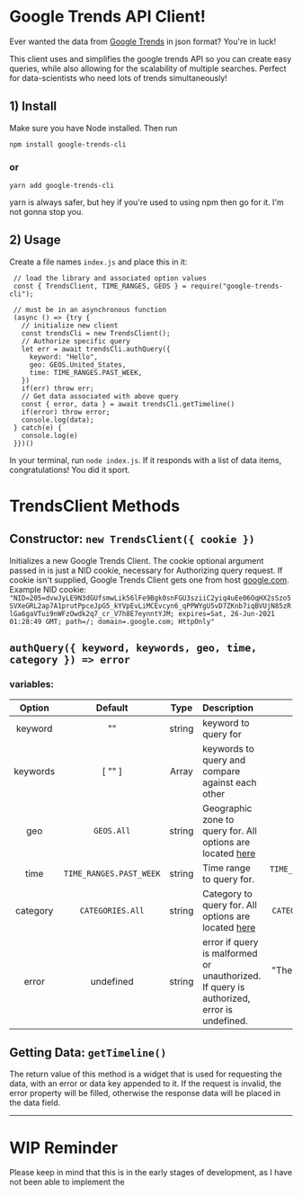 # Google Trends API Client!
Ever wanted the data from [Google Trends](https://trends.google.com/trends/explore) in json format? You're in luck! 

This client uses and simplifies the google trends API so you can create easy queries, while also allowing for the scalability of multiple searches. Perfect for data-scientists who need lots of trends simultaneously!

## 1) Install
Make sure you have Node installed. Then run

    npm install google-trends-cli
  
### or

    yarn add google-trends-cli

yarn is always safer, but hey if you're used to using npm then go for it. I'm not gonna stop you.

## 2) Usage 
Create a file names `index.js` and place this in it:

     // load the library and associated option values
     const { TrendsClient, TIME_RANGES, GEOS } = require("google-trends-cli");
     
     // must be in an asynchronous function
     (async () => {try {
       // initialize new client
       const trendsCli = new TrendsClient();
       // Authorize specific query
       let err = await trendsCli.authQuery({
         keyword: "Hello",
         geo: GEOS.United_States,
         time: TIME_RANGES.PAST_WEEK,
       })
       if(err) throw err;
       // Get data associated with above query
       const { error, data } = await trendsCli.getTimeline()
       if(error) throw error;
       console.log(data);
     } catch(e) {
       console.log(e)
     }})()

In your terminal, run `node index.js`. If it responds with a list of data items, congratulations! You did it sport.

# TrendsClient Methods

## Constructor: `new TrendsClient({ cookie })`

Initializes a new Google Trends Client. The cookie optional argument passed in is just a NID cookie, necessary for Authorizing query request. If cookie isn't supplied, Google Trends Client gets one from host [google.com](googl.com).
Example NID cookie: `"NID=205=dvwJyLE9N3dGUfsmwLik56lFe9Bgk0snFGU3sziiC2yiq4uEe06OqHX2sSzo5SVXeGRL2ap7A1prutPpceJpG5_kYVpEvLiMCEvcyn6_qPPWYgU5vD7ZKnb7iqBVUjN85zRlGa6gaVTui9nWFzOwdk2q7_cr_V7h8E7eynntYJM; expires=Sat, 26-Jun-2021 01:28:49 GMT; path=/; domain=.google.com; HttpOnly"`

## `authQuery({ keyword, keywords, geo, time, category }) => error` 
### variables:
  | Option |Default| Type  |  Description           | Example |
  |:--------:|:---:|:-------:|:----------------------|:-------------:|
  | keyword | "" | string | keyword to query for | "Hello" |
  | keywords | [ "" ] | Array | keywords to query and compare against each other | [ "Hello", "Hi" ] |
  | geo  | `GEOS.All` | string | Geographic zone to query for. All options are located [here](/templating/geos.txt) | `GEOS.United_States` | 
  | time | `TIME_RANGES.PAST_WEEK` | string | Time range to query for. | `TIME_RANGES.CUSTOM("11/24/20", "12/24/20")` |
  | category | `CATEGORIES.All` | string | Category to query for. All options are located [here](/templating/categories.txt) | `CATEGORIES.Arts_Entertainment` |
  | error | undefined | string | error if query is malformed or unauthorized. If query is authorized, error is undefined. | "The server cannot process the request because it is malformed." |


## Getting Data: `getTimeline()`
  The return value of this method is a widget that is used for requesting the data, with an error or data key appended to it. If the request is invalid, the error property will be filled, otherwise the response data will be placed in the data field.

---

# WIP Reminder
Please keep in mind that this is in the early stages of development, as I have not been able to implement the 